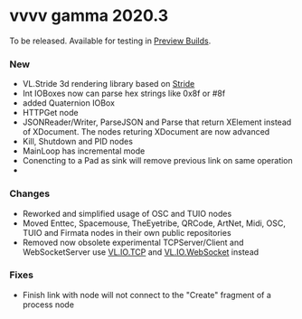 # vvvv gamma 2020.3
To be released. Available for testing in [Preview Builds](https://visualprogramming.net/#Download).

### New
* VL.Stride 3d rendering library based on [Stride](http://stride3d.net)
* Int IOBoxes now can parse hex strings like 0x8f or #8f
* added Quaternion IOBox
* HTTPGet node
* JSONReader/Writer, ParseJSON and Parse that return XElement instead of XDocument. The nodes returing XDocument are now advanced
* Kill, Shutdown and PID nodes
* MainLoop has incremental mode
* Conencting to a Pad as sink will remove previous link on same operation
* 

### Changes
* Reworked and simplified usage of OSC and TUIO nodes
* Moved Enttec, Spacemouse, TheEyetribe, QRCode, ArtNet, Midi, OSC, TUIO and Firmata nodes in their own public repositories
* Removed now obsolete experimental TCPServer/Client and WebSocketServer use [VL.IO.TCP](https://www.nuget.org/packages/VL.IO.TCP) and [VL.IO.WebSocket](https://www.nuget.org/packages/VL.IO.WebSocket) instead

### Fixes
* Finish link with node will not connect to the "Create" fragment of a process node

